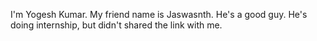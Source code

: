 I'm Yogesh Kumar.
My friend name is Jaswasnth. 
He's a good guy.
He's doing internship, but didn't shared the link with me.
